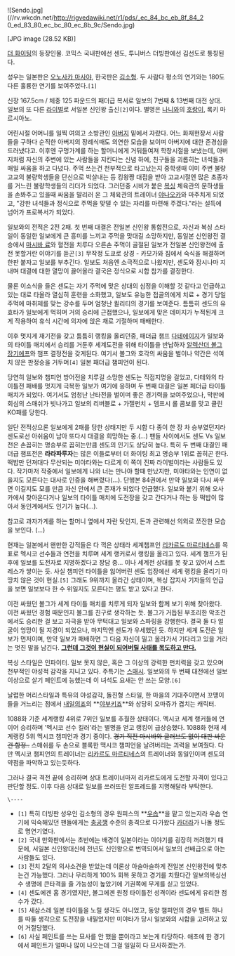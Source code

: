 ![Sendo.jpg](//rv.wkcdn.net/http://rigvedawiki.net/r1/pds/_ec_84_bc_eb_8f_84_2
0_ed_83_80_ec_bc_80_ec_8b_9c/Sendo.jpg)

[JPG image (28.52 KB)]

[더 화이팅](%EB%8D%94%20%ED%99%94%EC%9D%B4%ED%8C%85.md)의 등장인물. 코믹스 국내판에선 센도,
투니버스 더빙판에선 김선도로 통칭된다.

성우는 일본판은 [오노사카 마사야](%EC%98%A4%EB%85%B8%EC%82%AC%EC%B9%B4%20%EB%A7%88%EC%82%AC%EC%95%BC.md), 한국판은 [김소형](%EA%B9%80%EC%86%8C%ED%98%95.md). 두 사람다 평소의 연기와는
180도 다른 훌륭한 연기를 보여주었다.`[1]`

신장 167.5cm / 체중 125 파운드의 패더급 복서로 일보의 7번째 & 13번째 대전 상대. 일보의 또 다른
[라이벌](%EB%9D%BC%EC%9D%B4%EB%B2%8C.md)로 서일본 신인왕 출신`[2]`이다. 별명은
[나니와](%EC%98%A4%EC%82%AC%EC%B9%B4.md)의
[호랑이](%ED%98%B8%EB%9E%91%EC%9D%B4.md), 록키 마르시아노.

어린시절 어머니를 일찍 여의고 소방관인 [아버지](%EC%95%84%EB%B2%84%EC%A7%80.md) 밑에서 자랐다. 어느
화재현장서 사람들을 구하다 순직한 아버지의 장례식때도 의연한 모습을 보이며 아버지에 대한 존경심을 드러냈다고. 이후엔 구멍가계를 하는
할머니에게 거둬들여져 학창시절을 보냈는데, 아버지처럼 자신의 주변에 있는 사람들을 지킨다는 신념 하에, 친구들을 괴롭히는 녀석들과 매일
싸움을 하고 다녔다. 주먹 쓰는건 천부적으로 타고났는지 중학생때 이미 주변 불량고교의 불량학생들을 단신으로 박살내는 등 킹왕짱 대접을 받아
고교시절엔 많은 초종자를 거느린 불량학생들의 리더가 되었다. 그러던중 시비가 붙은 [복싱](%EB%B3%B5%EC%8B%B1.md)
체육관의 문하생들을 손봐주고 있을때 싸움을 말리러 온 그 체육관의 트레이너
[야나오카](%EC%95%BC%EB%82%98%EC%98%A4%EC%B9%B4.md)와 마주치게 되었고, "강한 녀석들과 정식으로
주먹을 맞댈 수 있는 자리를 마련해 주겠다."라는 설득에 넘어가 프로복서가 되었다.

일보와의 전적은 2전 2패. 첫 번째 대결은 전일본 신인왕 통합전으로, 자신과 복싱 스타일이 동일한 일보에게 큰 흥미를 느끼고 주먹을 맞대길
소망하지만, 동일본 신인왕전 결승에서 [마시바 료](%EB%A7%88%EC%8B%9C%EB%B0%94%20%EB%A3%8C.md)와
혈전을 치루다 오른손 주먹이 골절된 일보가 전일본 신인왕전에 출전 못할거란 이야기를 듣곤`[3]` 무작정 도쿄로 상경 - 카모가와 짐에서
숙식을 해결하며 한판 붙자고 일보를 부추긴다. 일보도 처음엔 소극적으로 나왔지만, 센도와 잠시나마 지내며 대결에 대한 열망이 끓어올라 결국은
정식으로 시합 참가를 결정한다.

물론 이소식을 들은 센도는 자기 주먹에 맞은 상대의 심정을 이해할 것 같다고 언급하고 있는 대로 타올라 열심히 훈련을 소화했고, 일보도
유능한 접골의에게 치료 + 경기 당일 주먹에 마취제를 맞는 강수를 두며 엄청난 퀼리티의 경기를 보여준다. 틈틈히 센도의 유효타가 일보에게
먹히며 거의 승리에 근접했으나, 일보에게 맞은 데미지가 누적된게 크게 작용하여 휴식 시간에 의자에 앉은 채로 기절하며 패배한다.

이후 멋지게 재기전을 갖고 틈틈히 랭킹을 올리던중, 패더급 챔프 [다테에이지](%EB%8B%A4%ED%85%8C%20%EC%97%90%EC%9D%B4%EC%A7%80.md)가 일보와의 타이틀 매치에서
승리를 거둔후 세계도전을 위해 타이틀을 반납하자 [알렉산더 볼그 장기에프](%EC%95%8C%EB%A0%89%EC%82%B0%EB%8D%94%20%EB%B3%BC%EA%B7%B8%20%EC%9E%A5%EA%B8%B0%EC%97%90%ED%94%84.md)와 챔프 결정전을
갖게된다. 여기서 볼그와 호각의 싸움을 벌이나 약간은 석여치 않은 판정승을 거두머`[4]` 일본 패더급 챔피언이 된다.

당연히 일보와 챔피언 방어전을 치루길 소망한 센도는 직접지명을 걸었고, 다테와의 타이틀전 패배를 멋지게 극복한 일보가 여기에 응하며 두 번째
대결은 일본 페더급 타이틀 매치가 되었다. 여기서도 엄청난 난타전을 벌이며 좋은 경기력을 보여주었으나, 막판에 회심의 스매쉬가 빗나가고
일보의 리버블로 + 가젤펀치 + 뎀프시 롤 콤보를 맞고 클린 KO패를 당한다.

일단 전적상으론 일보에게 2패를 당한 상태지만 두 시합 다 종이 한 장 차 승부였던지라 센도로선 아쉬움이 남아 또다시 대결을 희망하는
중.(...) 팬들 사이에서도 센도 Vs 일보전은 손꼽히는 명승부로 꼽히는만큼 센도의 인기도 상당히 높다. 특히 두 번째 대결인 패더급
챔프전은 **라라파루자**는 많은 이들로부터 더 화이팅 최고 명승부 1위로 꼽히곤 한다. 떡밥만 던져대다 무산되는 미야타와는 다르게 이 쪽이
진짜 라이벌이라는 사람들도 있다. 작가마저 작중에서 일보에게 나와 너는 만나야 할때 만났지만, 미야타와는 인연이 없을지도 모른다는 대사로
인증을 해버렸다(...). 단행본 84권에서 만약 일보와 다시 싸우면 이길지도 모를 만큼 자신 안에서 큰 존재가 되었다 언급했다. 일보와
붙기 위해 오사카에서 찾아온다거나 일보의 타이틀 매치에 도전장을 갖고 간다거나 하는 등 떡밥이 많아서 동인계에서도 인기가 높다(...).

참고로 과자가게를 하는 할머니 옆에서 자란 탓인지, 돈과 관련해선 의외로 쪼잔한 모습을 보인다. (...)  

현재는 일본에서 왠만한 강적들은 다 꺽은 상태라 세계챔프인 [리카르도 마르티네스](%EB%A6%AC%EC%B9%B4%EB%A5%B4%EB%8F%84%20%EB%A7%88%EB%A5%B4%ED%8B%B0%EB%84%A4%EC%8A%A4.md)를 목표로 멕시코 선수들과 연전을
치루며 세계 랭커로서 랭킹을 올리고 있다. 세계 챔프가 된 후에 일보를 도전자로 지명하겠다고 장담 중... 이나 세계전 상대를 못 찾고
있어서 스트레스가 쌓이는 듯. 사실 챔피언 타이틀을 잃어버린 센도 입장에선 세계 랭킹을 올리기 마땅치 않은 것이 현실.`[5]` 그래도
9위까지 올라간 상태이며, 복싱 잡지사 기자들의 언급을 보면 일보보다 한 수 위일지도 모른다는 평도 받고 있다고 한다.

이전 싸웠던 볼그가 세계 타이틀 매치를 치루게 되자 일보와 함께 보기 위해 찾아왔다. 이전 싸웠던 경험 때문인지 볼그를 친구로 생각하는 듯.
볼그가 거듭된 부조리한 악조건에서도 승리한 걸 보고 자극을 받아 무턱대고 일보와 스파링을 강행한다. 결국 둘 다 얼굴이 엉망이 될 지경이
되었으나, 마지막엔 센도가 우세했던 듯. 하지만 세계 도전은 일보가 먼저이며, 만약 일보가 패배하면 그 다음 자신이 밀고 올라가서 기다리고
있을 거라는 멋진 말을 남긴다. **[그런데 그것이 현실이 되어버릴 사태를 목도하고 만다.](%EC%95%8C%ED%94%84%EB%A0%88%EB%93%9C%20%EA%B3%A4%EC%9E%98%EB%A0%88%EC%8A%A4.md)**

복싱 스타일은 인파이터. 일보 못지 않은, 혹은 그 이상의 강력한 펀치력을 갖고 있으며 천부적인 야성적 감각을 지니고 있다. 주특기는
[스매시](%EC%8A%A4%EB%A7%A4%EC%8B%9C.md). 일보와의 두 번째 대전에선 일보 이상으로 살기 페인트에 능했는데
이 녀석도 요새는 안 쓰는 모양.`[6]`

날렵한 머리스타일과 특유의 야성감각, 돌진형 스타일, 한 마을의 기대주이면서 꼬맹이들을 거느리는 점에서 [내일의죠](%EB%82%B4%EC%9D%BC%EC%9D%98%20%EC%A3%A0.md)의 **[야부키죠](%EC%95%BC%EB%B6%80%ED%82%A4%20%EC%A3%A0.md)**와 상당히 오마쥬가 겹치는 캐릭터.

1088화 기준 세계랭킹 4위로 7위인 일보를 추월한 상태이다. 멕시코 세계 랭커들에 연이어 승리하며 '멕시코 선수 킬러'라는 별명을 얻고
랭킹이 급상승했다. 1088화 현재 세계랭킹 5위 멕시코 챔피언과 경기 중이다. <del>경기 직전 마시바와 글러브도 없이 대판 싸운건
함정..</del> 스매쉬를 두 손으로 블록한 맥시코 챔피언을 날려버리는 괴력을 보여줬다. 다만 멕시코 챔피언의 트레이너는 [리카르도 마르티네스](%EB%A6%AC%EC%B9%B4%EB%A5%B4%EB%8F%84%20%EB%A7%88%EB%A5%B4%ED%8B%B0%EB%84%A4%EC%8A%A4.md)의 트레이너와 동일인이며 센도의 약점을 파악하고 있는듯하다.

그러나 결국 격전 끝에 승리하며 상대 트레이너마저 리카르도에게 도전할 자격이 있다고 판단할 정도. 이후 다음 상대로 일보를 쓰러뜨린
알프레드를 지명해달라 부탁한다.

`\----`

  * `[1]` 특히 더빙판 성우인 김소형의 경우 원피스의 **[우솝](%EC%9A%B0%EC%86%9D.md)**을 맡고 있는지라 우솝 연기에 익숙해있던 팬들에게는 [충공깽](%EC%B6%A9%EA%B3%B5%EA%B9%BD.md) 수준의 충격으로 다가왔다 [카더라](%EC%B9%B4%EB%8D%94%EB%9D%BC.md)가 나돌 정도로 명연기였다.
  * `[2]` 국내 만화판에서는 초반에는 배경이 일본이라는 이야기를 굉장히 꺼려했기 때문에, 서일본 신인왕대신에 전년도 신인왕으로 번역되어서 일보의 선배급으로 아는 사람들도 있다.
  * `[3]` 전치 2달의 의사소견을 받았는데 이론상 아슬아슬하게 전일본 신인왕전에 맞추는건 가능했다. 그러나 무리하게 100% 회복 못하고 경기를 치뤘다간 일보의복싱선수 생명에 큰타격을 줄 가능성이 높았기에 기권쪽에 무게를 싣고 있었다.
  * `[4]` 센도에겐 홈 경기였지만, 볼그에겐 원정 타이틀전 성격이라 센도에게 유리한 점수가 갔다.
  * `[5]` 새삼스레 일본 타이틀을 노릴 생각도 아니었고, 동양 챔피언의 경우 벨트 하나를 따둘 생각으로 도전장을 내밀었지만 미야타가 당시 일보와의 시합을 고려하고 있어 거절당했다.
  * `[6]` 사실 페인트를 쓰는 묘사를 안 했을 뿐이라고 보는게 타당하다. 애초에 한 경기에서 페인트가 얼마나 많이 나오는데 그걸 일일히 다 묘사하겠는가.

